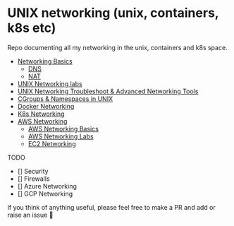 # UNIX networking (unix, containers, k8s etc)

Repo documenting all my networking in the unix, containers and k8s space.

- [Networking Basics](./net-theory/basics.md)
    - [DNS](./net-theory/dns.md)
    - [NAT](./net-theory/nat.md)
- [UNIX Networking labs](./unix-net.md)
- [UNIX Networking Troubleshoot & Advanced Networking Tools](./net-shoot.md)
- [CGroups & Namespaces in UNIX](./cgroups-ns.md)
- [Docker Networking](./docker-net.md)
- [K8s Networking](./k8s-net.md)
- [AWS Networking](./aws-net.md)
    - [AWS Networking Basics](./aws/aws-net.md)
    - [AWS Networking Labs](./aws/aws-net-labs.md)
    - [EC2 Networking](./aws/ec2-net.md)


TODO
- [] Security
- [] Firewalls
- [] Azure Networking
- [] GCP Networking
 
If you think of anything useful, please feel free to make a PR and add or raise an issue 🙏
